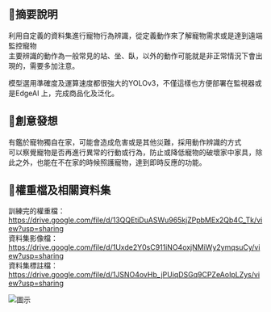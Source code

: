 ## 🐶摘要說明  
利用自定義的資料集進行寵物行為辨識，從定義動作來了解寵物需求或是達到遠端監控寵物  
主要辨識的動作為一般常見的站、坐、臥，以外的動作可能就是非正常情況下會出現的，需要多加注意。  

模型選用準確度及運算速度都很強大的YOLOv3，不僅這樣也方便部署在監視器或是EdgeAI 上，完成商品化及泛化。  


## 🐶創意發想  
有鑑於寵物獨自在家，可能會造成危害或是其他災難，採用動作辨識的方式  
可以察覺寵物是否再進行異常的行動或行為，防止或降低寵物的破壞家中家具，除此之外，也能在不在家的時候照護寵物，達到即時反應的功能。  


## 🐶權重檔及相關資料集  
訓練完的權重檔：https://drive.google.com/file/d/13QQEtiDuASWu965kjZPpbMEx2Qb4C_Tk/view?usp=sharing  
資料集影像檔：https://drive.google.com/file/d/1Uxde2Y0sC911iNO4oxjNMiWy2ymqsuCy/view?usp=sharing  
資料集標註檔：https://drive.google.com/file/d/1JSNO4ovHb_jPUiqDSGq9CPZeAoIpLZys/view?usp=sharing 

![圖示](https://github.com/joyqoo/pet_dection_on_colab/blob/72296c0f09b44bed6959e38751440aa57f05b436/cover_picture.png)
  
